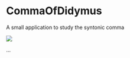 # CommaOfDidymus
A small application to study the syntonic comma

<img src="https://s14.postimg.org/mlxx43g0x/Comma_Of_Didymus_app.jpg">

...
